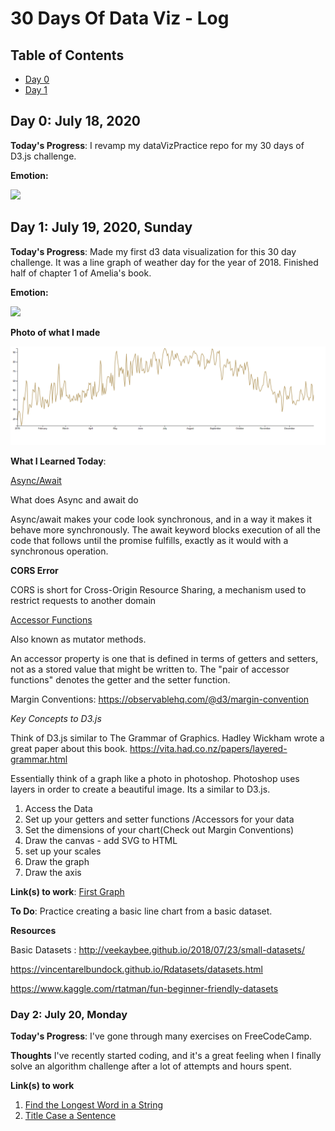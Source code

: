 # 30 Days Of Data Viz - Log

## Table of Contents

- [Day 0](#Day-0)
- [Day 1](#day-1-july-19-2020-sunday)

## Day 0: July 18, 2020 


**Today's Progress**: I revamp my dataVizPractice repo for my 30 days of D3.js challenge.

**Emotion:** 

![](https://media.giphy.com/media/Jqzc0G6oQihOkzyCOf/giphy.gif)


## Day 1: July 19, 2020, Sunday

**Today's Progress**:  Made my first d3 data visualization for this 30 day challenge. It was a line graph of weather day for the year of 2018. Finished half of chapter 1 of Amelia's book. 

**Emotion:**

![](https://media.giphy.com/media/8UF0EXzsc0Ckg/giphy.gif)

**Photo of what I made**

![](images/weather_data2018.PNG)

**What I Learned Today**: 

[Async/Await](https://developer.mozilla.org/en-US/docs/Learn/JavaScript/Asynchronous/Async_await)

What does Async and await do 

Async/await makes your code look synchronous, and in a way it makes it behave more synchronously. The await keyword blocks execution of all the code that follows until the promise fulfills, exactly as it would with a synchronous operation.

**CORS Error**

CORS is short for Cross-Origin Resource Sharing, a mechanism used to restrict
requests to another domain

[Accessor Functions](https://stackoverflow.com/questions/26330927/what-is-accessor-function)

Also known as mutator methods.

An accessor property is one that is defined in terms of getters and setters, not as a stored value that might be written to. The "pair of accessor functions" denotes the getter and the setter function.

Margin Conventions:
https://observablehq.com/@d3/margin-convention

*Key Concepts to D3.js*

Think of D3.js similar to The Grammar of Graphics.
Hadley Wickham wrote a great paper about this book. 
https://vita.had.co.nz/papers/layered-grammar.html

Essentially think of a graph like a photo in photoshop.
Photoshop uses layers in order to create a beautiful image.
Its a similar to D3.js. 

1. Access the Data
2. Set up your getters and setter functions /Accessors for your data
3. Set the dimensions of your chart(Check out Margin Conventions)
4. Draw the canvas - add SVG to HTML
5. set up your scales
6. Draw the graph
7. Draw the axis


**Link(s) to work**: [First Graph](./Day1)

**To Do**:
Practice creating a basic line chart from a basic dataset.

**Resources**

Basic Datasets : 
http://veekaybee.github.io/2018/07/23/small-datasets/

https://vincentarelbundock.github.io/Rdatasets/datasets.html

https://www.kaggle.com/rtatman/fun-beginner-friendly-datasets




### Day 2: July 20, Monday

**Today's Progress**: I've gone through many exercises on FreeCodeCamp.

**Thoughts** I've recently started coding, and it's a great feeling when I finally solve an algorithm challenge after a lot of attempts and hours spent.

**Link(s) to work**
1. [Find the Longest Word in a String](https://www.freecodecamp.com/challenges/find-the-longest-word-in-a-string)
2. [Title Case a Sentence](https://www.freecodecamp.com/challenges/title-case-a-sentence)